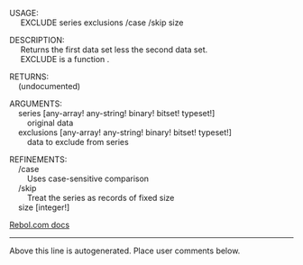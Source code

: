 USAGE:  
&nbsp;&nbsp;&nbsp;&nbsp;&nbsp;EXCLUDE&nbsp;series&nbsp;exclusions&nbsp;/case&nbsp;/skip&nbsp;size  
  
DESCRIPTION:  
&nbsp;&nbsp;&nbsp;&nbsp;&nbsp;Returns&nbsp;the&nbsp;first&nbsp;data&nbsp;set&nbsp;less&nbsp;the&nbsp;second&nbsp;data&nbsp;set.  
&nbsp;&nbsp;&nbsp;&nbsp;&nbsp;EXCLUDE&nbsp;is&nbsp;a&nbsp;function&nbsp;.  
  
RETURNS:  
&nbsp;&nbsp;&nbsp;&nbsp;(undocumented)  
  
ARGUMENTS:  
&nbsp;&nbsp;&nbsp;&nbsp;series&nbsp;[any-array!&nbsp;any-string!&nbsp;binary!&nbsp;bitset!&nbsp;typeset!]  
&nbsp;&nbsp;&nbsp;&nbsp;&nbsp;&nbsp;&nbsp;&nbsp;original&nbsp;data  
&nbsp;&nbsp;&nbsp;&nbsp;exclusions&nbsp;[any-array!&nbsp;any-string!&nbsp;binary!&nbsp;bitset!&nbsp;typeset!]  
&nbsp;&nbsp;&nbsp;&nbsp;&nbsp;&nbsp;&nbsp;&nbsp;data&nbsp;to&nbsp;exclude&nbsp;from&nbsp;series  
  
REFINEMENTS:  
&nbsp;&nbsp;&nbsp;&nbsp;/case  
&nbsp;&nbsp;&nbsp;&nbsp;&nbsp;&nbsp;&nbsp;&nbsp;Uses&nbsp;case-sensitive&nbsp;comparison  
&nbsp;&nbsp;&nbsp;&nbsp;/skip  
&nbsp;&nbsp;&nbsp;&nbsp;&nbsp;&nbsp;&nbsp;&nbsp;Treat&nbsp;the&nbsp;series&nbsp;as&nbsp;records&nbsp;of&nbsp;fixed&nbsp;size  
&nbsp;&nbsp;&nbsp;&nbsp;size&nbsp;[integer!]  

[Rebol.com docs](http://www.rebol.com/r3/docs/functions/exclude.html)
___
Above this line is autogenerated. Place user comments below.